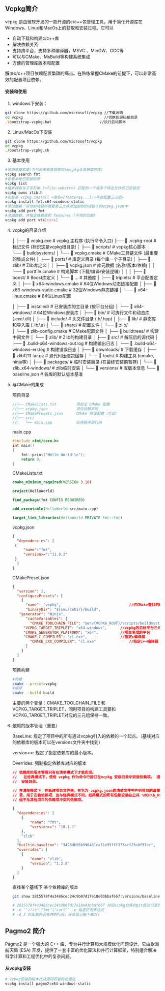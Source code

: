 ## Vcpkg简介

vcpkg 是由微软开发的一款开源的c/c++包管理工具。用于简化开源库在Windows、Linux和MacOs上的获取和安装过程。它可以

- 自动下载和构建c/c++库
- 解决依赖关系
- 支持跨平台，支持多种编译器，MSVC 、MinGW、GCC等
- 可以与CMake、MsBuild等构建系统集成
- 方便的管理库版本和配置

解决c/c++项目依赖配置繁琐的痛点。在熟练掌握CMake的前提下，可以非常高效的配置项目依赖。

#### 安装和使用

1. windows下安装：

```bash
git clone https://github.com/microsoft/vcpkg //下载源码
cd vcpkg                                     //切换到源码根目录
.\bootstrap-vcpkg.bat					   //执行启动脚本
```

2. Linux/MacOs下安装

``` bash
git clone https://github.com/microsoft/vcpkg
cd vcpkg
./bootstrap-vcpkg.sh
```

3. 基本使用

```bash
#可用库搜索库(包括尚未安装但是可从vcpkg仓库获取的库)
vcpkg search fmt
#查看本地已安装的库
vcpkg list
#搜索拥有与子字符串 (<file-substr>) 匹配的一个或多个特定文件的已安装包
vcpkg owns zlib.h
#安装库 vcpkg install <库名>[features...]:<平台配置三元组>
vcpkg install fmt:x64-windwos-static
#添加依赖：将你的项目所需要第三方库添加到你的项目下的vcpkg.json中
vcpkg add port fmt
#添加依赖，并指定依赖库的 features (不同的功能) 
vcpkg add port vtk[core]
```

4. vcpkg的目录介绍

   │
   ├── 📄 vcpkg.exe          # vcpkg 主程序 (执行命令入口)
   ├── 📄 .vcpkg-root        # 标记文件 (标识这是vcpkg根目录)
   │
   ├── 📁 scripts/           # vcpkg核心脚本
   │   └── 📁 buildsystems/
   │       └── 📄 vcpkg.cmake   # CMake工具链文件 (最重要的集成文件)
   │
   ├── 📁 ports/             # 库定义目录 (每个库一个子目录)
   │   ├── 📁 zlib/          # Zlib库定义
   │   │   ├── 📄 vcpkg.json     # 库元数据 (名称/版本/依赖)
   │   │   └── 📄 portfile.cmake # 构建脚本 (下载/编译/安装逻辑)
   │   │
   │   ├── 📁 boost/         # Boost库定义
   │   └── 📁 ...            # 其他库
   │
   ├── 📁 triplets/          # 平台配置定义
   │   ├── 📄 x64-windows.cmake     # 64位Windows动态链接配置
   │   ├── 📄 x86-windows-static.cmake  # 32位Windows静态链接
   │   └── 📄 x64-linux.cmake       # 64位Linux配置

   │
   ├── 📁 installed/         # 已安装库的主目录 (按平台分组)
   │   └── 📁 x64-windows/      # 64位Windows安装库
   │       ├── 📁 bin/          # 可执行文件和动态库 (.exe/.dll)
   │       ├── 📁 include/       # 头文件目录 (.h/.hpp)
   │       ├── 📁 lib/           # 静态库和导入库 (.lib/.a)
   │       └── 📁 share/         # 配置文件
   │           └── 📁 zlib/      
   │               └── 📄 zlib-config.cmake  # CMake配置文件
   │
   ├── 📁 buildtrees/        # 构建中间文件
   │   └── 📁 zlib/          # Zlib的构建目录
   │       ├── 📁 src/            # 解压后的源代码
   │       ├── 📄 .build-x64-windows-out.log  # 构建输出日志
   │       └── 📄 .build-x64-windows-err.log  # 构建错误日志
   │
   ├── 📁 downloads/         # 下载缓存
   │   ├── 📄 zlib1211.tar.gz     # 源代码压缩包缓存
   │   └── 📁 tools/           # 构建工具 (cmake, ninja等)
   │
   ├── 📁 packages/          # 临时安装目录 (在最终安装前暂存)
   │   └── 📁 zlib_x64-windows/   # zlib临时安装
   │
   └── 📁 versions/          # 库版本信息
       └── 📄 baseline.json     # 各库的默认版本基准

5. 与CMake的集成

   项目目录

   ```c++
   //├── CMakeLists.txt         项目主 CMake 配置
   //├── vcpkg.json             项目依赖声明
   //├── CMakePresets.json      CMake 预设配置（可选）
   //├── src/
   //│   └── main.cpp           应用程序源代码
   ```

   main.cpp

   ```c++
   #include <fmt/core.h>
   int main()
   {
       fmt::print("Hello World!\n");
       return 0;
   }
   ```

   CMakeLists.txt

   ```cmake
   cmake_minimum_required(VERSION 3.10)
   
   project(HelloWorld)
   
   find_package(fmt CONFIG REQUIRED)
   
   add_executable(HelloWorld src/main.cpp)
   
   target_link_libraries(HelloWorld PRIVATE fmt::fmt)
   ```

   vcpkg.json

   ```json
   {
     "dependencies": [
   	{
   		"name":"fmt",
   		"version>=":"11.0.2"
   	}
     ]
   }
   ```

   CMakePreset.json

   ```json
   {
     "version": 2,
     "configurePresets": [
       {
         "name": "vcpkg",                               //供CMake查找的配置名称
         "binaryDir": "${sourceDir}/build",
   	  "generator": "Ninja",
         "cacheVariables": {
           "CMAKE_TOOLCHAIN_FILE": "$env{VCPKG_ROOT}/scripts/buildsystems/vcpkg.cmake", 
   		"VCPKG_TARGET_TRIPLET": "x64-windows",      //vcpkg的目标平台三元组
   		"CMAKE_GENERATOR_PLATFORM": "x64",          //项目生成的平台
   		"CMAKE_C_COMPILER": "cl.exe",               //指定c编译器
           "CMAKE_CXX_COMPILER": "cl.exe"               //指定c++编译器
         }
       }
     ]
   }
   ```

   项目构建

   ```bash
   #构建
   cmake --preset=vcpkg
   #编译
   cmake --build build
   ```

   主要的两个变量：CMAKE_TOOLCHAIN_FILE 和 VCPKG_TARGET_TRIPLET，同时项目的构建工具要和VCPKG_TARGET_TRIPLET对应的三元组保持一致。

6. 依赖的版本管理（重要）

   BaseLine: 规定了项目中的所有通过vcpkg引入的依赖的一个起点。（基线对应的依赖库的版本可以在versions文件夹中找到）

   version>=: 规定了指定依赖库的最小版本。

   Overrides: 强制指定依赖库对应的版本

   ```json
   // 依赖库的版本管理只有在清单模式下才能实现。
   //	在经典模式下，使用 vcpkg 作为命令行接口在vcpkg 安装目录中安装依赖项。 通常，位于中 %VCPKG_ROOT%/installed，其中 %VCPKG_ROOT% 是 vcpkg 的 
   //  安装目录。
   
   // 在清单模式下，在新建项目文件夹，在名为 vcpkg.json的清单文件中声明项目的直接依赖项。此模式下，会根据清单文件生成项目自己的vcpkg_installed目
   // 录，用于安装依赖项，这与经典模式不同，经典模式的所有包都安装在公共 %VCPKG_ROOT%/installed 目录中。 因此，每个项目都可以有自己的清单和自己的一
   // 组不与其他项目的依赖项冲突的依赖项。
   
   {
     "dependencies": [
       {
           "name": "fmt",
           "version>=": "10.1.1"
       },
       "zlib"
     ],
     "builtin-baseline": "3426db05b996481ca31e95fff3734cf23e0f51bc", 
     "overrides": [
       { 
           "name": "zlib", 
           "version": "1.2.8"
       }
     ]
   }
   ```

   查找某个基线下 某个依赖库的版本

   ```bash
   git show 2815578f4a3486cec24c9b07d17e18e03bbaf667:versions/baseline.json | egrep -A 3 -e '"zlib"|"fmt"|"curl"'
   
   # 2815578f4a3486cec24c9b07d17e18e03bbaf667 对应vcpkg仓库的git提交记录的 hash
   # -e '"zlib"|"fmt"|"curl"' -e 指定正则表达式
   # -A 3 匹配到符合条件的行后，还会显示接下来3行
   ```

   



## Pagmo2 简介

Pagmo2 是一个强大的 C++ 库，专为并行计算和大规模优化问题设计。它由欧洲航天局 (ESA) 开发，提供了一套丰富的优化算法和并行计算框架，特别适合解决科学计算和工程优化中的复杂问题。

#### 从vcpkg安装

```bash
# vcpkg安装的版本比从源码安装的会滞后
vcpkg install pagmo2:x64-windows-static
```

